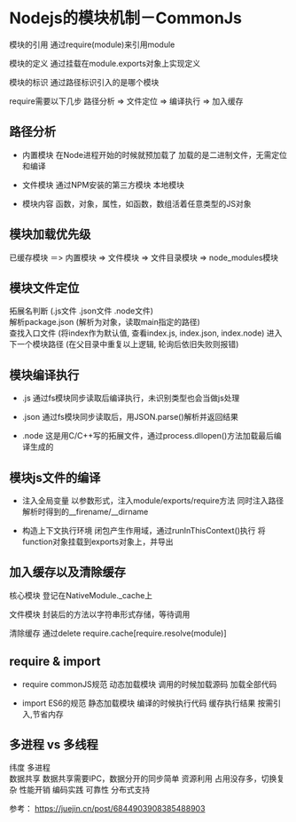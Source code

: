 # Nodejs的模块机制－CommonJs
模块的引用
通过require(module)来引用module

模块的定义
通过挂载在module.exports对象上实现定义

模块的标识
通过路径标识引入的是哪个模块

require需要以下几步
路径分析    =>  文件定位   =>   编译执行    =>  加入缓存

## 路径分析
+ 内置模块
在Node进程开始的时候就预加载了
加载的是二进制文件，无需定位和编译

+ 文件模块
通过NPM安装的第三方模块
本地模块

+ 模块内容
函数，对象，属性，如函数，数组活着任意类型的JS对象


## 模块加载优先级
已缓存模块   ＝>   内置模块  =>  文件模块  =>  文件目录模块  =>  node_modules模块

## 模块文件定位
拓展名判断  (.js文件 .json文件  .node文件)   
解析package.json  (解析为对象，读取main指定的路径)  
查找入口文件   (将index作为默认值, 查看index.js, index.json, index.node)
进入下一个模块路径  (在父目录中重复以上逻辑, 轮询后依旧失败则报错)

## 模块编译执行
+ .js
通过fs模块同步读取后编译执行，未识别类型也会当做js处理

+ .json
通过fs模块同步读取后，用JSON.parse()解析并返回结果

+ .node
这是用C/C++写的拓展文件，通过process.dllopen()方法加载最后编译生成的


## 模块js文件的编译
+ 注入全局变量
以参数形式，注入module/exports/require方法
同时注入路径解析时得到的__firename/__dirname

+ 构造上下文执行环境
闭包产生作用域，通过runInThisContext()执行
将function对象挂载到exports对象上，并导出

## 加入缓存以及清除缓存

核心模块
登记在NativeModule._cache上

文件模块
封装后的方法以字符串形式存储，等待调用

清除缓存
通过delete require.cache[require.resolve(module)]

## require & import

+ require
commonJS规范
动态加载模块
调用的时候加载源码
加载全部代码

+ import
ES6的规范
静态加载模块
编译的时候执行代码
缓存执行结果
按需引入,节省内存

## 多进程 vs 多线程

纬度            多进程              
数据共享        数据共享需要IPC，数据分开的同步简单
资源利用        占用没存多，切换复杂
性能开销
编码实践
可靠性
分布式支持

参考： https://juejin.cn/post/6844903908385488903


